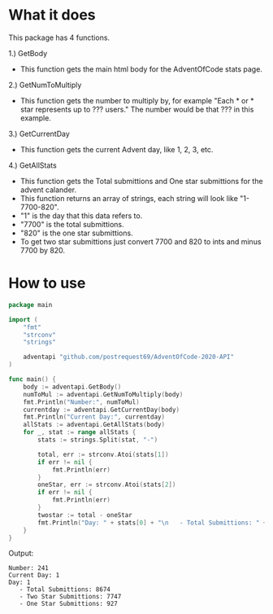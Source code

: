# What it does
This package has 4 functions.

1.) GetBody
  - This function gets the main html body for the AdventOfCode stats page.
 
 2.) GetNumToMultiply
  - This function gets the number to multiply by, for example "Each * or * star represents up to ??? users." The number would be that ??? in this example.
 
 3.) GetCurrentDay
  - This function gets the current Advent day, like 1, 2, 3, etc.
 
 4.) GetAllStats
  - This function gets the Total submittions and One star submittions for the advent calander.
  - This function returns an array of strings, each string will look like "1-7700-820".
  - "1" is the day that this data refers to.
  - "7700" is the total submittions.
  - "820" is the one star submittions.
  - To get two star submittions just convert 7700 and 820 to ints and minus 7700 by 820. 
  
 
# How to use

```go
package main

import (
	"fmt"
	"strconv"
	"strings"

	adventapi "github.com/postrequest69/AdventOfCode-2020-API"
)

func main() {
	body := adventapi.GetBody()
	numToMul := adventapi.GetNumToMultiply(body)
	fmt.Println("Number:", numToMul)
	currentday := adventapi.GetCurrentDay(body)
	fmt.Println("Current Day:", currentday)
	allStats := adventapi.GetAllStats(body)
	for _, stat := range allStats {
		stats := strings.Split(stat, "-")

		total, err := strconv.Atoi(stats[1])
		if err != nil {
			fmt.Println(err)
		}
		oneStar, err := strconv.Atoi(stats[2])
		if err != nil {
			fmt.Println(err)
		}
		twostar := total - oneStar
		fmt.Println("Day: " + stats[0] + "\n   - Total Submittions: " + strconv.Itoa(total) + "\n   - Two Star Submittions: " + strconv.Itoa(twostar) + "\n   - One Star Submittions: " + strconv.Itoa(oneStar))
	}
}
```

Output:
```
Number: 241
Current Day: 1
Day: 1
   - Total Submittions: 8674
   - Two Star Submittions: 7747
   - One Star Submittions: 927
```
